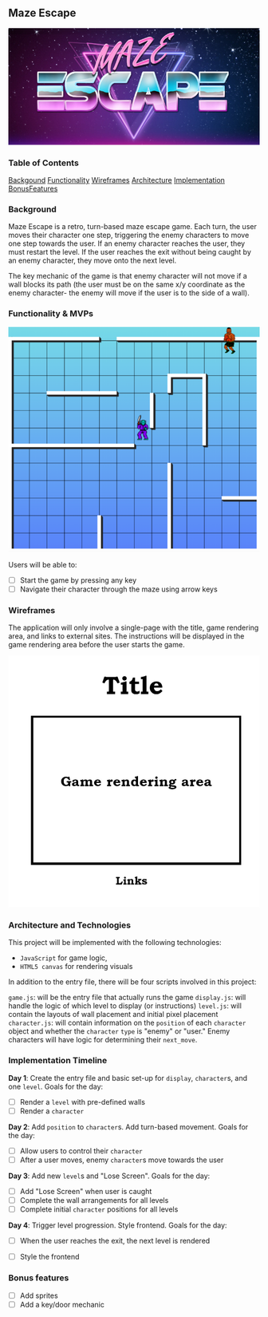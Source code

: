 ## Maze Escape

![logo](https://github.com/gkopplin/maze-escape/blob/master/assets/logo.jpg)

### Table of Contents
[Backgound](#background)
[Functionality](#functionality)
[Wireframes](#wireframes)
[Architecture](#architecture)
[Implementation](#implementation)
[BonusFeatures](#bonus)


### <a name="backgound"></a> Background

Maze Escape is a retro, turn-based maze escape game. Each turn, the user moves their character one step, triggering the enemy characters to move one step towards the user. If an enemy character reaches the user, they must restart the level. If the user reaches the exit without being caught by an enemy character, they move onto the next level. 

The key mechanic of the game is that enemy character will not move if a wall blocks its path (the user must be on the same x/y coordinate as the enemy character- the enemy will move if the user is to the side of a wall).

### <a name="functionality"></a> Functionality & MVPs 
![screen_shot](https://github.com/gkopplin/maze-escape/blob/master/assets/maze-escape-screen-shot.png)

Users will be able to:

- [ ] Start the game by pressing any key
- [ ] Navigate their character through the maze using arrow keys

### <a name="wireframes"></a> Wireframes

The application will only involve a single-page with the title, game rendering area, and links to external sites. The instructions will be displayed in the game rendering area before the user starts the game.

![wireframes](https://github.com/gkopplin/maze-escape/blob/master/assets/maze-escape-wireframe.jpg)


### <a name="architecture"></a> Architecture and Technologies

This project will be implemented with the following technologies:

- `JavaScript` for game logic,
- `HTML5 canvas` for rendering visuals

In addition to the entry file, there will be four scripts involved in this project:

`game.js`: will be the entry file that actually runs the game
`display.js`: will handle the logic of which level to display (or instructions)
`level.js`: will contain the layouts of wall placement and initial pixel placement
`character.js`: will contain information on the `position` of each `character` object and whether the `character` `type` is "enemy" or "user." Enemy characters will have logic for determining their `next_move`.

### <a name="implementation"></a> Implementation Timeline

**Day 1**: Create the entry file and basic set-up for `display`, `character`s, and one `level`. Goals for the day:

- [ ] Render a `level` with pre-defined walls
- [ ] Render a `character`

**Day 2**: Add `position` to `character`s. Add turn-based movement. Goals for the day:

- [ ] Allow users to control their `character`
- [ ] After a user moves, enemy `character`s move towards the user

**Day 3**: Add new `level`s and "Lose Screen". Goals for the day:

- [ ] Add "Lose Screen" when user is caught
- [ ] Complete the wall arrangements for all levels
- [ ] Complete initial `character` positions for all levels

**Day 4**: Trigger level progression. Style frontend. Goals for the day:

- [ ] When the user reaches the exit, the next level is rendered
- [ ] Style the frontend


### <a name="bonus"></a> Bonus features

- [ ] Add sprites
- [ ] Add a key/door mechanic
